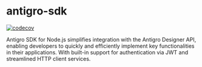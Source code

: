 # antigro-sdk

[![codecov](https://codecov.io/gh/Imunal/antigro-sdk/branch/main/graph/badge.svg?token=QEXN83DWAH)](https://codecov.io/gh/Imunal/antigro-sdk)

Antigro SDK for Node.js simplifies integration with the Antigro Designer API, enabling developers to quickly and efficiently implement key functionalities in their applications. With built-in support for authentication via JWT and streamlined HTTP client services.
